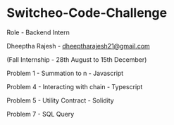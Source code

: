 # Switcheo-Code-Challenge 

Role - Backend Intern 

Dheeptha Rajesh - dheeptharajesh21@gmail.com

(Fall Internship - 28th August to 15th December)


Problem 1 - Summation to n - Javascript

Problem 4 - Interacting with chain - Typescript

Problem 5 - Utility Contract - Solidity

Problem 7 - SQL Query
